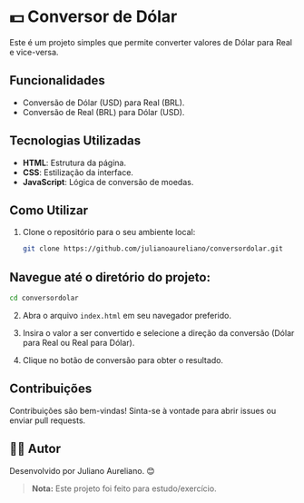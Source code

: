 # 💵 Conversor de Dólar

Este é um projeto simples que permite converter valores de Dólar para Real e vice-versa.

## Funcionalidades

- Conversão de Dólar (USD) para Real (BRL).
- Conversão de Real (BRL) para Dólar (USD).

## Tecnologias Utilizadas

- **HTML**: Estrutura da página.
- **CSS**: Estilização da interface.
- **JavaScript**: Lógica de conversão de moedas.

## Como Utilizar

1. Clone o repositório para o seu ambiente local:
   ```bash
   git clone https://github.com/julianoaureliano/conversordolar.git
   ```

## Navegue até o diretório do projeto:

```bash
cd conversordolar
```

2. Abra o arquivo `index.html` em seu navegador preferido.

3. Insira o valor a ser convertido e selecione a direção da conversão (Dólar para Real ou Real para Dólar).

4. Clique no botão de conversão para obter o resultado.

## Contribuições

Contribuições são bem-vindas! Sinta-se à vontade para abrir issues ou enviar pull requests.

## 👩‍🚀 Autor

Desenvolvido por Juliano Aureliano. 😊

> **Nota:** Este projeto foi feito para estudo/exercício.
